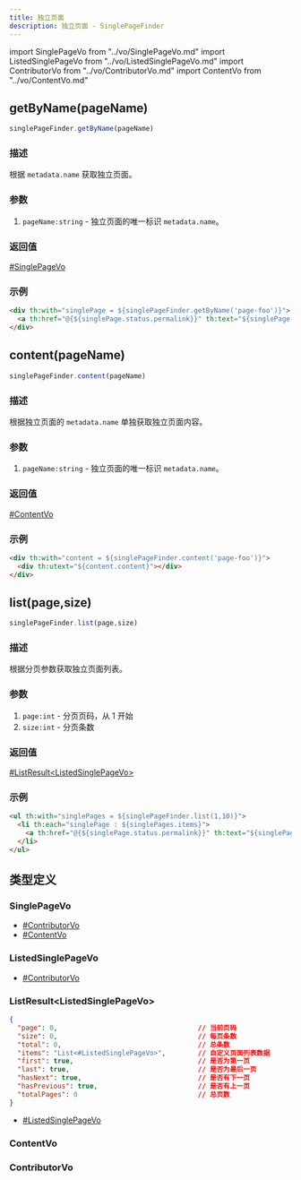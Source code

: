 ```yaml
---
title: 独立页面
description: 独立页面 - SinglePageFinder
---
```


import SinglePageVo from "../vo/SinglePageVo.md"
import ListedSinglePageVo from "../vo/ListedSinglePageVo.md"
import ContributorVo from "../vo/ContributorVo.md"
import ContentVo from "../vo/ContentVo.md"

## getByName(pageName)

```js
singlePageFinder.getByName(pageName)
```

### 描述

根据 `metadata.name` 获取独立页面。

### 参数

1. `pageName:string` - 独立页面的唯一标识 `metadata.name`。

### 返回值

[#SinglePageVo](#singlepagevo)

### 示例

```html
<div th:with="singlePage = ${singlePageFinder.getByName('page-foo')}">
  <a th:href="@{${singlePage.status.permalink}}" th:text="${singlePage.spec.title}"></a>
</div>
```

## content(pageName)

```js
singlePageFinder.content(pageName)
```

### 描述

根据独立页面的 `metadata.name` 单独获取独立页面内容。

### 参数

1. `pageName:string` - 独立页面的唯一标识 `metadata.name`。

### 返回值

[#ContentVo](#contentvo)

### 示例

```html
<div th:with="content = ${singlePageFinder.content('page-foo')}">
  <div th:utext="${content.content}"></div>
</div>
```

## list(page,size)

```js
singlePageFinder.list(page,size)
```

### 描述

根据分页参数获取独立页面列表。

### 参数

1. `page:int` - 分页页码，从 1 开始
2. `size:int` - 分页条数

### 返回值

[#ListResult<ListedSinglePageVo\>](#listresultlistedsinglepagevo)

### 示例

```html
<ul th:with="singlePages = ${singlePageFinder.list(1,10)}">
  <li th:each="singlePage : ${singlePages.items}">
    <a th:href="@{${singlePage.status.permalink}}" th:text="${singlePage.spec.title}"></a>
  </li>
</ul>
```

## 类型定义

### SinglePageVo

<SinglePageVo />

- [#ContributorVo](#contributorvo)
- [#ContentVo](#contentvo)

### ListedSinglePageVo

- [#ContributorVo](#contributorvo)

<ListedSinglePageVo />

### ListResult<ListedSinglePageVo\>

```json title="ListResult<ListedSinglePageVo>"
{
  "page": 0,                                   // 当前页码
  "size": 0,                                   // 每页条数
  "total": 0,                                  // 总条数
  "items": "List<#ListedSinglePageVo>",        // 自定义页面列表数据
  "first": true,                               // 是否为第一页
  "last": true,                                // 是否为最后一页
  "hasNext": true,                             // 是否有下一页
  "hasPrevious": true,                         // 是否有上一页
  "totalPages": 0                              // 总页数
}
```

- [#ListedSinglePageVo](#listedsinglepagevo)

### ContentVo

<ContentVo />

### ContributorVo

<ContributorVo />
